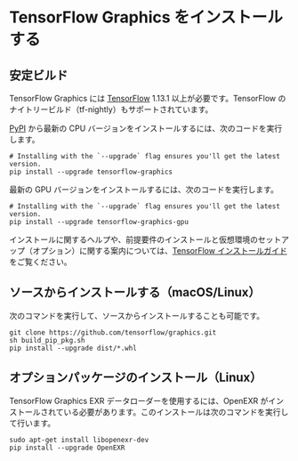 # TensorFlow Graphics をインストールする

## 安定ビルド

TensorFlow Graphics には [TensorFlow](https://www.tensorflow.org/install) 1.13.1 以上が必要です。TensorFlow のナイトリービルド（tf-nightly）もサポートされています。

[PyPI](https://pypi.org/project/tensorflow-graphics/) から最新の CPU バージョンをインストールするには、次のコードを実行します。

```shell
# Installing with the `--upgrade` flag ensures you'll get the latest version.
pip install --upgrade tensorflow-graphics
```

最新の GPU バージョンをインストールするには、次のコードを実行します。

```shell
# Installing with the `--upgrade` flag ensures you'll get the latest version.
pip install --upgrade tensorflow-graphics-gpu
```

インストールに関するヘルプや、前提要件のインストールと仮想環境のセットアップ（オプション）に関する案内については、[TensorFlow インストールガイド](https://www.tensorflow.org/install)をご覧ください。

## ソースからインストールする（macOS/Linux）

次のコマンドを実行して、ソースからインストールすることも可能です。

```shell
git clone https://github.com/tensorflow/graphics.git
sh build_pip_pkg.sh
pip install --upgrade dist/*.whl
```

## オプションパッケージのインストール（Linux）

TensorFlow Graphics EXR データローダーを使用するには、OpenEXR がインストールされている必要があります。このインストールは次のコマンドを実行して行います。

```
sudo apt-get install libopenexr-dev
pip install --upgrade OpenEXR
```
